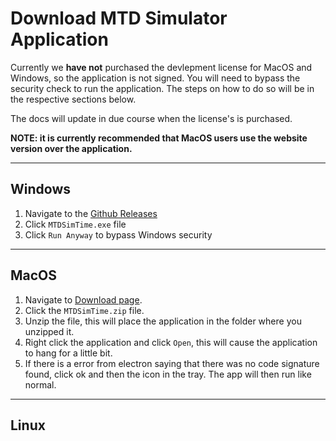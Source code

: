 # Download MTD Simulator Application

Currently we **have not** purchased the devlepment license for MacOS and Windows, so the application is not signed. You will need to bypass the security check to run the application. The steps on how to do so will be in the respective sections below.

The docs will update in due course when the license's is purchased.

**NOTE: it is currently recommended that MacOS users use the website version over the application.**

---
## Windows

1. Navigate to the [Github Releases](https://github.com/cits3200-team37/mtd/releases)
2. Click `MTDSimTime.exe` file
3. Click `Run Anyway` to bypass Windows security


---

## MacOS

1. Navigate to [Download page](https://github.com/cits3200-team37/mtd/releases).
2. Click the `MTDSimTime.zip` file.
3. Unzip the file, this will place the application in the folder where you unzipped it.
4. Right click the application and click `Open`, this will cause the application to hang for a little bit.
5. If there is a error from electron saying that there was no code signature found, click ok and then the icon in the tray. The app will then run like normal.

---

## Linux